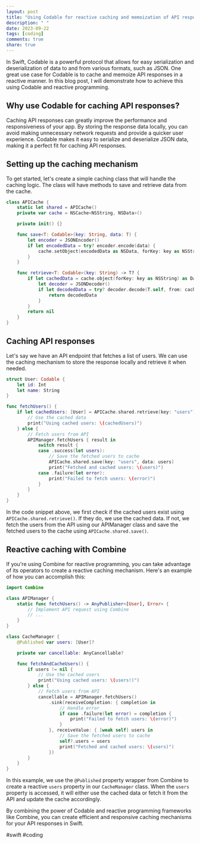 ```yaml
---
layout: post
title: "Using Codable for reactive caching and memoization of API responses in Swift"
description: " "
date: 2023-09-22
tags: [coding]
comments: true
share: true
---
```


In Swift, Codable is a powerful protocol that allows for easy serialization and deserialization of data to and from various formats, such as JSON. One great use case for Codable is to cache and memoize API responses in a reactive manner. In this blog post, I will demonstrate how to achieve this using Codable and reactive programming.

## Why use Codable for caching API responses?

Caching API responses can greatly improve the performance and responsiveness of your app. By storing the response data locally, you can avoid making unnecessary network requests and provide a quicker user experience. Codable makes it easy to serialize and deserialize JSON data, making it a perfect fit for caching API responses.

## Setting up the caching mechanism

To get started, let's create a simple caching class that will handle the caching logic. The class will have methods to save and retrieve data from the cache.

```swift
class APICache {
    static let shared = APICache()
    private var cache = NSCache<NSString, NSData>()

    private init() {}

    func save<T: Codable>(key: String, data: T) {
        let encoder = JSONEncoder()
        if let encodedData = try? encoder.encode(data) {
            cache.setObject(encodedData as NSData, forKey: key as NSString)
        }
    }

    func retrieve<T: Codable>(key: String) -> T? {
        if let cachedData = cache.object(forKey: key as NSString) as Data? {
            let decoder = JSONDecoder()
            if let decodedData = try? decoder.decode(T.self, from: cachedData) {
                return decodedData
            }
        }
        return nil
    }
}
```

## Caching API responses

Let's say we have an API endpoint that fetches a list of users. We can use the caching mechanism to store the response locally and retrieve it when needed.

```swift
struct User: Codable {
    let id: Int
    let name: String
}

func fetchUsers() {
    if let cachedUsers: [User] = APICache.shared.retrieve(key: "users") {
        // Use the cached data
        print("Using cached users: \(cachedUsers)")
    } else {
        // Fetch users from API
        APIManager.fetchUsers { result in
            switch result {
            case .success(let users):
                // Save the fetched users to cache
                APICache.shared.save(key: "users", data: users)
                print("Fetched and cached users: \(users)")
            case .failure(let error):
                print("Failed to fetch users: \(error)")
            }
        }
    }
}
```

In the code snippet above, we first check if the cached users exist using `APICache.shared.retrieve()`. If they do, we use the cached data. If not, we fetch the users from the API using our APIManager class and save the fetched users to the cache using `APICache.shared.save()`.

## Reactive caching with Combine

If you're using Combine for reactive programming, you can take advantage of its operators to create a reactive caching mechanism. Here's an example of how you can accomplish this:

```swift
import Combine

class APIManager {
    static func fetchUsers() -> AnyPublisher<[User], Error> {
        // Implement API request using Combine
        // ...
    }
}

class CacheManager {
    @Published var users: [User]?

    private var cancellable: AnyCancellable?

    func fetchAndCacheUsers() {
        if users != nil {
            // Use the cached users
            print("Using cached users: \(users!)")
        } else {
            // Fetch users from API
            cancellable = APIManager.fetchUsers()
                .sink(receiveCompletion: { completion in
                    // Handle error
                    if case .failure(let error) = completion {
                        print("Failed to fetch users: \(error)")
                    }
                }, receiveValue: { [weak self] users in
                    // Save the fetched users to cache
                    self?.users = users
                    print("Fetched and cached users: \(users)")
                })
        }
    }
}
```

In this example, we use the `@Published` property wrapper from Combine to create a reactive `users` property in our `CacheManager` class. When the `users` property is accessed, it will either use the cached data or fetch it from the API and update the cache accordingly.

By combining the power of Codable and reactive programming frameworks like Combine, you can create efficient and responsive caching mechanisms for your API responses in Swift.

#swift #coding